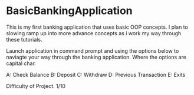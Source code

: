 # BasicBankingApplication
This is my first banking application that uses basic OOP concepts. I plan to slowing ramp up into more advance concepts as i work my way through these tutorials.

Launch application in command prompt and using the options below to naviagte your way through the banking application. Where the options are capital char.

A: Check Balance
B: Deposit
C: Withdraw
D: Previous Transaction
E: Exits

Difficulty of Project.
1/10
